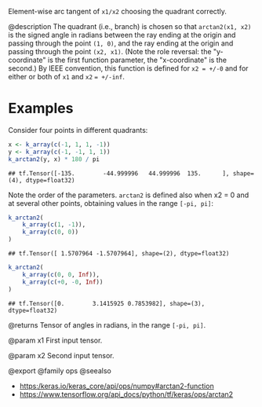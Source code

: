 Element-wise arc tangent of `x1/x2` choosing the quadrant correctly.

@description
The quadrant (i.e., branch) is chosen so that `arctan2(x1, x2)` is the
signed angle in radians between the ray ending at the origin and passing
through the point `(1, 0)`, and the ray ending at the origin and passing
through the point `(x2, x1)`. (Note the role reversal: the "y-coordinate"
is the first function parameter, the "x-coordinate" is the second.) By IEEE
convention, this function is defined for `x2 = +/-0` and for either or both
of `x1` and `x2` `= +/-inf`.

# Examples
Consider four points in different quadrants:

```r
x <- k_array(c(-1, 1, 1, -1))
y <- k_array(c(-1, -1, 1, 1))
k_arctan2(y, x) * 180 / pi
```

```
## tf.Tensor([-135.        -44.999996   44.999996  135.      ], shape=(4), dtype=float32)
```

Note the order of the parameters. `arctan2` is defined also when x2 = 0 and
at several other points, obtaining values in the range `[-pi, pi]`:

```r
k_arctan2(
    k_array(c(1, -1)),
    k_array(c(0, 0))
)
```

```
## tf.Tensor([ 1.5707964 -1.5707964], shape=(2), dtype=float32)
```

```r
k_arctan2(
    k_array(c(0, 0, Inf)),
    k_array(c(+0, -0, Inf))
)
```

```
## tf.Tensor([0.        3.1415925 0.7853982], shape=(3), dtype=float32)
```

@returns
Tensor of angles in radians, in the range `[-pi, pi]`.

@param x1
First input tensor.

@param x2
Second input tensor.

@export
@family ops
@seealso
+ <https:/keras.io/keras_core/api/ops/numpy#arctan2-function>
+ <https://www.tensorflow.org/api_docs/python/tf/keras/ops/arctan2>

